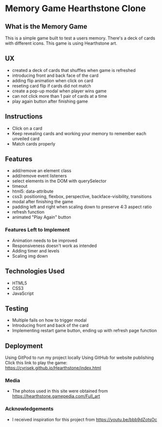 # Memory Game Hearthstone Clone

## What is the Memory Game
This is a simple game built to test a users memory. There's a deck of cards with different icons. This game is using Hearthstone art. 

## UX
* created a deck of cards that shuffles when game is refreshed
* introducing front and back face of the card
* adding flip animation when click on card
* reseting card flip if cards did not match
* create a pop-up modal when player wins game
* can not click more than 1 pair of cards at a time
* play again button after finishing game

## Instructions
* Click on a card
* Keep revealing cards and working your memory to remember each unveiled card
* Match cards properly

## Features
* add/remove an element class
* add/remove event listeners
* select elements in the DOM with querySelector
* timeout
* html5: data-attribute
* css3: positioning, flexbox, perspective, backface-visibility, transitions
* modal after finishing the game
* padding left and right when scaling down to preserve 4:3 aspect ratio
* refresh function
* animated "Play Again" button

### Features Left to Implement
* Animation needs to be improved
* Responsiveness doesn't work as intended
* Adding timer and levels
* Scaling img down

## Technologies Used
* HTML5
* CSS3
* JavaScript

## Testing
* Multiple fails on how to trigger modal
* Introducing front and back of the card
* Implementing restart game button, ending up with refresh page function

## Deployment
Using GitPod to run my project locally
Using GitHub for website publishing
Click this link to play the game: https://cyrisek.github.io/Hearthstone/index.html






### Media
- The photos used in this site were obtained from https://hearthstone.gamepedia.com/Full_art

### Acknowledgements

- I received inspiration for this project from https://youtu.be/bbb9dZotsOc
